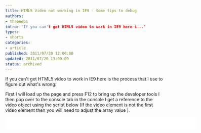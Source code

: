 ```yaml
---
title: HTML5 Video not working in IE9 - Some tips to debug
authors:
- thebeebs
intro: 'If you can't get HTML5 video to work in IE9 here i...'
types:
- shorts
categories:
- article
published: 2011/07/20 12:00:00
updated: 2011/07/20 13:00:00
status: archived
---
```


If you can't get HTML5 video to work in IE9 here is the process that I use to figure out what's wrong:

First I will load up the page and press F12 to bring up the developer tools I then pop over to the console tab in the console I get a reference to the video object using the script below (If the video element is not the first video element then you will need to adjust the array value ).
  <div style="padding-bottom: 0px; margin: 0px; padding-left: 0px; padding-right: 0px; display: inline; float: none; padding-top: 0px" id="scid:9D7513F9-C04C-4721-824A-2B34F0212519:7065d424-d65a-4988-ac4c-ed8ec54ab007" class="wlWriterEditableSmartContent"><pre style=" width: 605px; height: 37px;background-color:White;overflow: auto;"><div><!--

Code highlighting produced by Actipro CodeHighlighter (freeware)
http://www.CodeHighlighter.com/

--><span style="color: #000000;">document.getElementsByTagName(</span><span style="color: #000000;">"</span><span style="color: #000000;">video</span><span style="color: #000000;">"</span><span style="color: #000000;">)[</span><span style="color: #000000;">0</span><span style="color: #000000;">].error.code</span></div></pre><!-- Code inserted with Steve Dunn's Windows Live Writer Code Formatter Plugin.  http://dunnhq.com --></div>

The code that is returned let you know what's gone wrong, 

*   MEDIA_ERR_ABORTED : 1
The fetching process for the media resource was aborted by the user.*   MEDIA_ERR_DECODE : 3
An error has occurred in the decoding of the media resource, after the resource was established to be usable.*   MEDIA_ERR_NETWORK : 2
A network error has caused the user agent to stop fetching the media resource, after the resource was established to be usable*   MEDIA_ERR_SRC_NOT_SUPPORTED : 4
The media resource specified by [src](http://msdn.microsoft.com/en-us/site/ff974762) was not usable.

In IE9 if you get error code 4 then there are two common issues:

## Incorrect Encoding

IE9 supports H.264 in an MP4 container and WebM if the user has the codec installed on their machine. To support IE9 you will need to ensure that you have correctly encoded your video. For H.264 video I use [Miro](http://www.mirovideoconverter.com/) (a .net application on windows that wraps up FFMPEG) or if I want a specific baseline or setting I use [Expression Encoder](http://www.microsoft.com/expression/products/EncoderPro_Overview.aspx).

## Incorrect MIME Type

You need to make sure your sever returns the correct MIME type when it returns a file. If the file is MP4 then the files MIME type should be video/mp4. If you want to check the MIME type then use the F12 developer tools (press F12 in IE9) and then navigate to the Network Tab. Press Start Capturing and refresh the web site.

You will then be able to see all of the network traffic. Find the video in the list.

![image](images/6138.image_7FC9B00C.png "image")

If you double click the list item you will go to a detailed view. Check to ensure that there is a Content Type with a value of video/mp4. If it's anything else or it doesn't exist you will need to change your server to ensure that the correct MIME type is returned.

![image](images/3173.image_4683234A.png "image")